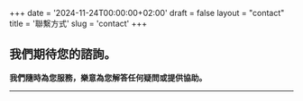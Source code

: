 +++
date = '2024-11-24T00:00:00+02:00'
draft = false
layout = "contact"
title = '聯繫方式'
slug = 'contact'
+++

## 我們期待您的諮詢。

**我們隨時為您服務，樂意為您解答任何疑問或提供協助。**

---
